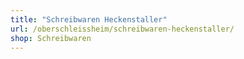 ```yaml
---
title: "Schreibwaren Heckenstaller"
url: /oberschleissheim/schreibwaren-heckenstaller/
shop: Schreibwaren
---
```

